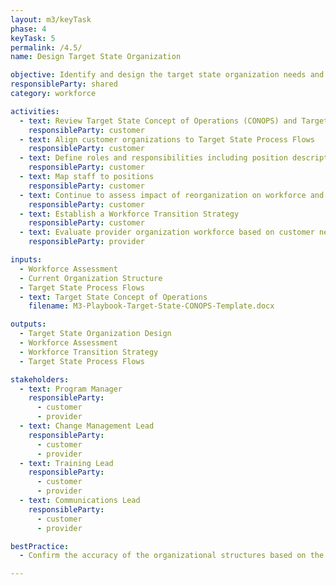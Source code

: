 ```yaml
---
layout: m3/keyTask
phase: 4
keyTask: 5
permalink: /4.5/
name: Design Target State Organization

objective: Identify and design the target state organization needs and prepare for changes to the workforce.
responsibleParty: shared
category: workforce

activities:
  - text: Review Target State Concept of Operations (CONOPS) and Target State Process Flows
    responsibleParty: customer
  - text: Align customer organizations to Target State Process Flows
    responsibleParty: customer
  - text: Define roles and responsibilities including position descriptions and job duties
    responsibleParty: customer
  - text: Map staff to positions
    responsibleParty: customer
  - text: Continue to assess impact of reorganization on workforce and update Workforce Assessment
    responsibleParty: customer
  - text: Establish a Workforce Transition Strategy
    responsibleParty: customer
  - text: Evaluate provider organization workforce based on customer needs to determine impacts.
    responsibleParty: provider

inputs:
  - Workforce Assessment
  - Current Organization Structure
  - Target State Process Flows
  - text: Target State Concept of Operations
    filename: M3-Playbook-Target-State-CONOPS-Template.docx

outputs:
  - Target State Organization Design
  - Workforce Assessment
  - Workforce Transition Strategy
  - Target State Process Flows

stakeholders:
  - text: Program Manager
    responsibleParty:
      - customer
      - provider
  - text: Change Management Lead
    responsibleParty:
      - customer
      - provider
  - text: Training Lead
    responsibleParty:
      - customer
      - provider
  - text: Communications Lead
    responsibleParty:
      - customer
      - provider

bestPractice:
  - Confirm the accuracy of the organizational structures based on the records maintained by first level managers versus the customer human capital office

---
```

